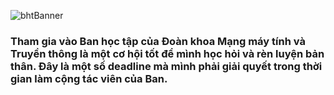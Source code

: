 ![bhtBanner](https://user-images.githubusercontent.com/53972592/142155428-c211d8c1-0900-40b6-af2a-af7b80c229ca.png)
 ### Tham gia vào Ban học tập của Đoàn khoa Mạng máy tính và Truyền thông là một cơ hội tốt để mình học hỏi và rèn luyện bản thân. Đây là một số deadline mà mình phải giải quyết trong thời gian làm cộng tác viên của Ban.
